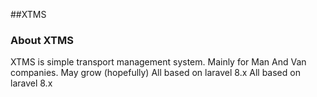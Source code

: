 ##XTMS



### About XTMS

XTMS is simple transport management system. Mainly for Man And Van companies. 
May grow (hopefully)
All based on laravel 8.x
All based on laravel 8.x
